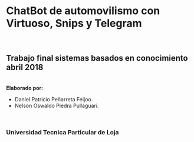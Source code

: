 <h1>ChatBot de automovilismo con Virtuoso, Snips y Telegram</h1>
</br>
<h2>Trabajo final sistemas basados en conocimiento abril 2018</h2>
</br>
<b>Elaborado por:</b> </br>
<ul>
	<li>Daniel Patricio Peñarreta Feijoo.</li>
	<li>Nelson Oswaldo Piedra Pullaguari.</li>
</ul>
</br>
<h3><b>Universidad Tecnica Particular de Loja</b></h3>
</br>